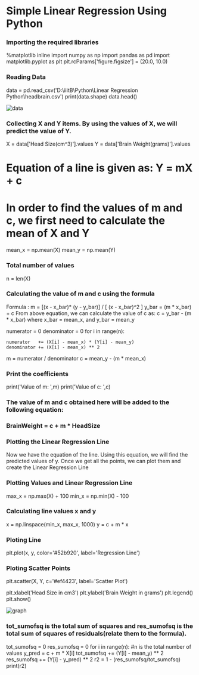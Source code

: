 # Simple Linear Regression Using Python

### Importing the required libraries
%matplotlib inline
import numpy as np
import pandas as pd
import matplotlib.pyplot as plt
plt.rcParams['figure.figsize'] = (20.0, 10.0)
 
### Reading Data
data = pd.read_csv('D:\iiitB\Python\Linear Regression Python\headbrain.csv')
print(data.shape)
data.head()

![data](https://github.com/deepankarkotnala/LinearRegressionPython/blob/master/data.PNG)


### Collecting X and Y items. By using the values of X, we will predict the value of Y.
X = data['Head Size(cm^3)'].values
Y = data['Brain Weight(grams)'].values

# Equation of a line is given as: Y = mX + c
# In order to find the values of m and c, we first need to calculate the mean of X and Y
mean_x = np.mean(X)
mean_y = np.mean(Y)

### Total number of values
n = len(X)

### Calculating the value of m and c using the formula
Formula : m = [(x - x_bar)* (y - y_bar)] / [ (x - x_bar)^2 ]
y_bar = (m * x_bar) + c 
From above equation, we can calculate the value of c as:
c = y_bar - (m * x_bar)
where x_bar = mean_x, and y_bar = mean_y

numerator = 0
denominator = 0
for i in range(n):

    numerator   += (X[i] - mean_x) * (Y[i] - mean_y)
    denominator += (X[i] - mean_x) ** 2
    
m = numerator / denominator
c = mean_y - (m * mean_x)

### Print the coefficients
print('Value of m: ',m)
print('Value of c: ',c)

### The value of m and c obtained here will be added to the following equation:
### BrainWeight = c + m * HeadSize


### Plotting the Linear Regression Line
Now we have the equation of the line. Using this equation, we will find the predicted values of y.
Once we get all the points, we can plot them and create the Linear Regression Line

### Plotting Values and Linear Regression Line
max_x = np.max(X) + 100
min_x = np.min(X) - 100
### Calculating line values x and y
x = np.linspace(min_x, max_x, 1000)
y = c + m * x 
 
### Ploting Line
plt.plot(x, y, color='#52b920', label='Regression Line')
### Ploting Scatter Points
plt.scatter(X, Y, c='#ef4423', label='Scatter Plot')
 
plt.xlabel('Head Size in cm3')
plt.ylabel('Brain Weight in grams')
plt.legend()
plt.show()

![graph](https://github.com/deepankarkotnala/LinearRegressionPython/blob/master/graph.PNG)


### tot_sumofsq is the total sum of squares and res_sumofsq is the total sum of squares of residuals(relate them to the formula).
tot_sumofsq = 0
res_sumofsq = 0
for i in range(n): #n is the total number of values
    y_pred = c + m * X[i]
    tot_sumofsq += (Y[i] - mean_y) ** 2
    res_sumofsq += (Y[i] - y_pred) ** 2
    r2 = 1 - (res_sumofsq/tot_sumofsq)
print(r2)

